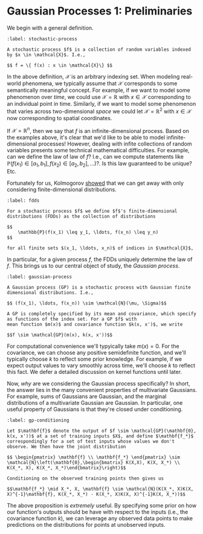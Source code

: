 # Gaussian Processes 1: Preliminaries

We begin with a general definition.

````{prf:definition}
:label: stochastic-process

A stochastic process $f$ is a collection of random variables indexed by $x \in \mathcal{X}$. I.e., 

$$ f = \{ f(x) : x \in \mathcal{X}\} $$

````

In the above definition, $\mathcal{X}$  is an arbitrary indexing set. When modeling real-world
phenomena, we typically assume that $\mathcal{X}$ corresponds to some semantically meaningful concept. For example,
if we want to model some phenomenon over _time_, we could use $\mathcal{X} = \mathbb{R}$ with $x \in \mathcal{X}$
corresponding to an individual point in time. Similarly, if we want to model some phenomenon that varies across
two-dimensional _space_ we could let $\mathcal{X} = \mathbb{R}^2$ with $x \in \mathcal{X}$ now corresponding
to spatial coordinates.

If $\mathcal{X} = \mathbb{R}^n$, then we say that $f$ is an infinite-dimensional process. Based on the examples above,
it's clear that we'd like to be able to model infinite-dimensional processes! However, dealing with infite collections
of random variables presents some technical mathematical difficulties. For example, can we define the law of
law of $f$? I.e., can we compute statements like $\mathbb{P}(f(x_1) \in [a_1, b_1], f(x_2) \in [a_2, b_2], \ldots)$?. Is
this law guaranteed to be unique? Etc.


Fortunately for us, Kolmogorov [showed](https://en.wikipedia.org/wiki/Kolmogorov_extension_theorem) that we can get
away with only considering finite-dimensional distributions.

````{prf:definition}
:label: fdds

For a stochastic process $f$ we define $f$'s finite-dimensional distributions (FDDs) as the collection of distributions

$$
    \mathbb{P}(f(x_1) \leq y_1, \ldots, f(x_n) \leq y_n)
$$

for all finite sets $(x_1, \ldots, x_n)$ of indices in $\mathcal{X}$,

````

In particular, for a given process $f$, the FDDs uniquely determine the law of $f$. This brings us to our central object of study,
the _Gaussian process_.

````{prf:definition}
:label: gaussian-process

A Gaussian process (GP) is a stochastic process with Gaussian finite dimensional distributions. I.e., 

$$ (f(x_1), \ldots, f(x_n)) \sim \mathcal{N}(\mu, \Sigma)$$

A GP is completely specified by its mean and covariance, which specify as functions of the index set. For a GP $f$ with
mean function $m(x)$ and covariance function $k(x, x')$, we write

$$f \sim \mathcal{GP}(m(x), k(x, x'))$$
````

For computational convenience we'll typyically take $m(x) = 0$. For the covariance, we can choose any positive
semidefinite function, and we'll typically choose $k$ to reflect some prior knowledge. For example, if we expect output values
to vary smoothly across time, we'll choose $k$ to reflect this fact. We defer a detailed discussion on kernel functions until later. 

Now, _why_ are we considering the Gaussian process specifically? In short, the answer lies
in the many convenient properties of multivariate Gaussians. For example, sums of Gaussians are Gaussian, and the marginal
distributions of a multivariate Gaussian are Gaussian. In particular, one useful property of Gaussians is that they're closed
under conditioning.

```{prf:proposition}
:label: gp-conditioning

Let $\mathbf{f}$ denote the output of $f \sim \mathcal{GP}(\mathbf{0}, k(x, x'))$ at a set of training inputs $X$, and define $\mathbf{f_*}$ correspondingly for a set of test inputs whose values we don't observe. We then have the joint distribution

$$ \begin{pmatrix} \mathbf{f} \\ \mathbf{f_*} \end{pmatrix} \sim \mathcal{N}\left(\mathbf{0},\begin{bmatrix} K(X,X), K(X, X_*) \\ K(X_*, X), K(X_*, X_*)\end{bmatrix}\right)$$

Conditioning on the observed training points then gives us

$$\mathbf{f_*} \mid X_*, X, \mathbf{f} \sim \mathcal{N}(K(X_*, X)K(X, X)^{-1}\mathbf{f}, K(X_*, X_*) - K(X_*, X)K(X, X)^{-1}K(X, X_*))$$
```

The above proposition is _extremely_ useful. By specifying some prior on how our function's outputs should be have with respect to the inputs (i.e., the covariance function $k$), we can leverage any observed data points to make predictions on the distributions for points at unobserved inputs. 
